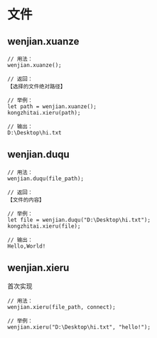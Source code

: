 # 文件
## wenjian.xuanze

```Plain Text
// 用法：
wenjian.xuanze();

// 返回：
【选择的文件绝对路径】

// 举例：
let path = wenjian.xuanze();
kongzhitai.xieru(path);

// 输出：
D:\Desktop\hi.txt
```

## wenjian.duqu

```Plain Text
// 用法：
wenjian.duqu(file_path);

// 返回：
【文件的内容】

// 举例：
let file = wenjian.duqu("D:\Desktop\hi.txt");
kongzhitai.xieru(file);

// 输出：
Hello,World!
```

## wenjian.xieru

首次实现

```Plain Text
// 用法：
wenjian.xieru(file_path, connect);

// 举例：
wenjian.xieru("D:\Desktop\hi.txt", "hello!");

```
